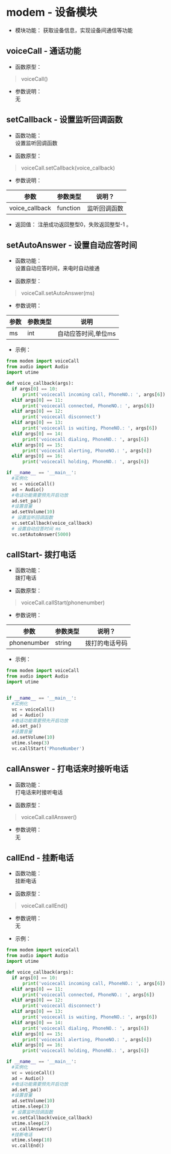 # modem - 设备模块

* 模块功能：
获取设备信息，实现设备间通信等功能

## voiceCall - 通话功能

* 函数原型：
> voiceCall()

* 参数说明：  
无

## setCallback - 设置监听回调函数

* 函数功能：  
设置监听回调函数

* 函数原型：
> voiceCall.setCallback(voice_callback)

* 参数说明： 

|参数|参数类型|说明？|
|-----|----|:---:|
voice_callback|function|监听回调函数|



* 返回值： 
注册成功返回整型0，失败返回整型-1 。


## setAutoAnswer - 设置自动应答时间

* 函数功能：  
设置自动应答时间，来电时自动接通

* 函数原型：
>voiceCall.setAutoAnswer(ms)

* 参数说明：  

|参数|参数类型|说明|
|-----|----|----|
|ms|int|自动应答时间,单位ms|


* 示例： 

```python
from modem import voiceCall
from audio import Audio
import utime

def voice_callback(args):
  if args[0] == 10:
      print('voicecall incoming call, PhoneNO.: ', args[6])
  elif args[0] == 11:
      print('voicecall connected, PhoneNO.: ', args[6])
  elif args[0] == 12:
      print('voicecall disconnect')
  elif args[0] == 13:
      print('voicecall is waiting, PhoneNO.: ', args[6])
  elif args[0] == 14:
      print('voicecall dialing, PhoneNO.: ', args[6])
  elif args[0] == 15:
      print('voicecall alerting, PhoneNO.: ', args[6])
  elif args[0] == 16:
      print('voicecall holding, PhoneNO.: ', args[6])

if __name__ == '__main__':
  #实例化
  vc = voiceCall()
  ad = Audio()
  #电话功能需要预先开启功放
  ad.set_pa()
  #设置音量
  ad.setVolume(10)
  # 设置监听回调函数
  vc.setCallback(voice_callback)
  # 设置自动应答时间 ms
  vc.setAutoAnswer(5000)

```


## callStart- 拨打电话

* 函数功能：  
拨打电话

* 函数原型：
> voiceCall.callStart(phonenumber)

* 参数说明： 

|参数|参数类型|说明？|
|-----|----|:---:|
phonenumber|string|拨打的电话号码|

* 示例： 

```python
from modem import voiceCall
from audio import Audio
import utime


if __name__ == '__main__':
  #实例化
  vc = voiceCall()
  ad = Audio()
  #电话功能需要预先开启功放
  ad.set_pa()
  #设置音量
  ad.setVolume(10)
  utime.sleep(3)
  vc.callStart('PhoneNumber')

```


## callAnswer - 打电话来时接听电话

* 函数功能：  
打电话来时接听电话

* 函数原型：
> voiceCall.callAnswer()

* 参数说明：  
无

## callEnd - 挂断电话

* 函数功能：  
挂断电话

* 函数原型：
> voiceCall.callEnd()

* 参数说明：  
无

* 示例： 

```python
from modem import voiceCall
from audio import Audio
import utime

def voice_callback(args):
  if args[0] == 10:
      print('voicecall incoming call, PhoneNO.: ', args[6])
  elif args[0] == 11:
      print('voicecall connected, PhoneNO.: ', args[6])
  elif args[0] == 12:
      print('voicecall disconnect')
  elif args[0] == 13:
      print('voicecall is waiting, PhoneNO.: ', args[6])
  elif args[0] == 14:
      print('voicecall dialing, PhoneNO.: ', args[6])
  elif args[0] == 15:
      print('voicecall alerting, PhoneNO.: ', args[6])
  elif args[0] == 16:
      print('voicecall holding, PhoneNO.: ', args[6])

if __name__ == '__main__':
  #实例化
  vc = voiceCall()
  ad = Audio()
  #电话功能需要预先开启功放
  ad.set_pa()
  #设置音量
  ad.setVolume(10)
  utime.sleep(3)
  # 设置监听回调函数
  vc.setCallback(voice_callback)
  utime.sleep(2)
  vc.callAnswer()
  #挂断电话
  utime.sleep(10)
  vc.callEnd()



```
